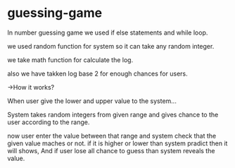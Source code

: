 # guessing-game

In number guessing game we used if else statements and while loop.

we used random function for system so it can take any random integer.

we take math function for calculate the log.

also we have takken log base 2 for enough chances for users.

->How it works?

When user give the lower and upper value to the system...

System takes random integers from given range 
and gives chance to the user according to the range.

now user enter the value between that range and system check that the given value maches or not.
if it is higher or lower than system pradict then it will shows,
And if user lose all chance to guess than system reveals the value.
